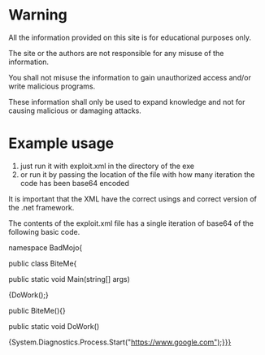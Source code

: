 Warning
==============

All the information provided on this site is for educational purposes only.

The site or the authors are not responsible for any misuse of the information.

You shall not misuse the information to gain unauthorized access and/or write malicious programs.

These information shall only be used to expand knowledge and not for causing malicious or damaging attacks.

Example usage
==============
1. just run it with exploit.xml in the directory of the exe
2. or run it by passing the location of the file with how many iteration the code has been base64 encoded 

It is important that the XML have the correct usings and correct version of the .net framework.

The contents of the exploit.xml file has a single iteration of base64 of the following basic code.

namespace BadMojo{

public class BiteMe{

public static void Main(string[] args)

{DoWork();}

public BiteMe(){}

public static void DoWork()

{System.Diagnostics.Process.Start("https://www.google.com");}}}
